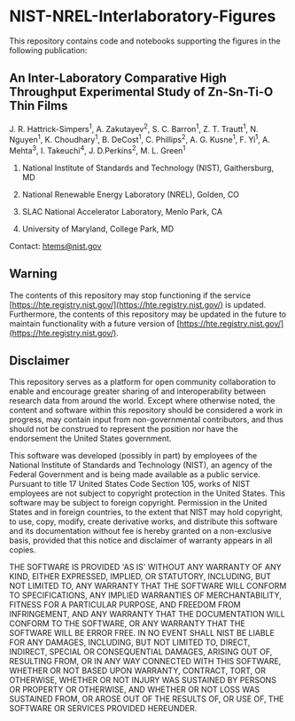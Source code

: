 # NIST-NREL-Interlaboratory-Figures

This repository contains code and notebooks supporting the figures in the following publication:

## An Inter-Laboratory Comparative High Throughput Experimental Study of Zn-Sn-Ti-O Thin Films

J. R. Hattrick-Simpers<sup>1</sup>, A. Zakutayev<sup>2</sup>, S. C. Barron<sup>1</sup>, Z. T. Trautt<sup>1</sup>, N. Nguyen<sup>1</sup>, K. Choudhary<sup>1</sup>, B. DeCost<sup>1</sup>, C. Phillips<sup>2</sup>, A. G. Kusne<sup>1</sup>, F. Yi<sup>1</sup>, A. Mehta<sup>3</sup>, I. Takeuchi<sup>4</sup>, J. D.Perkins<sup>2</sup>, M. L. Green<sup>1</sup>

1. National Institute of Standards and Technology (NIST), Gaithersburg, MD

1. National Renewable Energy Laboratory (NREL), Golden, CO

1. SLAC National Accelerator Laboratory, Menlo Park, CA

1. University of Maryland, College Park, MD

Contact: [htems@nist.gov](mailto:htems@nist.gov)


## Warning

The contents of this repository may stop functioning if the service [https://hte.registry.nist.gov/](https://hte.registry.nist.gov/) is updated. Furthermore, the contents of this repository may be updated in the future to maintain functionality with a future version of [https://hte.registry.nist.gov/](https://hte.registry.nist.gov/). 

## Disclaimer

This repository serves as a platform for open community collaboration to enable and encourage greater sharing of and interoperability between research data from around the world. Except where otherwise noted, the content and software within this repository should be considered a work in progress, may contain input from non-governmental contributors, and thus should not be construed to represent the position nor have the endorsement the United States government.

This software was developed (possibly in part) by employees of the National Institute of Standards and Technology (NIST), an agency of the Federal Government and is being made available as a public service. Pursuant to title 17 United States Code Section 105, works of NIST employees are not subject to copyright protection in the United States.  This software may be subject to foreign copyright. Permission in the United States and in foreign countries, to the extent that NIST may hold copyright, to use, copy, modify, create derivative works, and distribute this software and its documentation without fee is hereby granted on a non-exclusive basis, provided that this notice and disclaimer of warranty appears in all copies. 

THE SOFTWARE IS PROVIDED 'AS IS' WITHOUT ANY WARRANTY OF ANY KIND, EITHER EXPRESSED, IMPLIED, OR STATUTORY, INCLUDING, BUT NOT LIMITED TO, ANY WARRANTY THAT THE SOFTWARE WILL CONFORM TO SPECIFICATIONS, ANY IMPLIED WARRANTIES OF MERCHANTABILITY, FITNESS FOR A PARTICULAR PURPOSE, AND FREEDOM FROM INFRINGEMENT, AND ANY WARRANTY THAT THE DOCUMENTATION WILL CONFORM TO THE SOFTWARE, OR ANY WARRANTY THAT THE SOFTWARE WILL BE ERROR FREE.  IN NO EVENT SHALL NIST BE LIABLE FOR ANY DAMAGES, INCLUDING, BUT NOT LIMITED TO, DIRECT, INDIRECT, SPECIAL OR CONSEQUENTIAL DAMAGES, ARISING OUT OF, RESULTING FROM, OR IN ANY WAY CONNECTED WITH THIS SOFTWARE, WHETHER OR NOT BASED UPON WARRANTY, CONTRACT, TORT, OR OTHERWISE, WHETHER OR NOT INJURY WAS SUSTAINED BY PERSONS OR PROPERTY OR OTHERWISE, AND WHETHER OR NOT LOSS WAS SUSTAINED FROM, OR AROSE OUT OF THE RESULTS OF, OR USE OF, THE SOFTWARE OR SERVICES PROVIDED HEREUNDER. 
